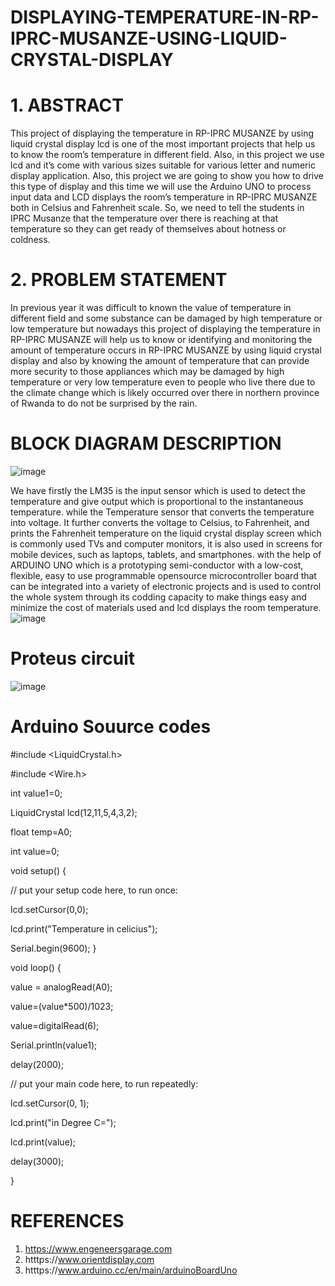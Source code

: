# DISPLAYING-TEMPERATURE-IN-RP-IPRC-MUSANZE-USING-LIQUID-CRYSTAL-DISPLAY
# 1.	ABSTRACT
This project of displaying the temperature in RP-IPRC MUSANZE by using liquid crystal display lcd is one of the most important projects that help us to know the room’s temperature in different field. Also, in this project we use lcd and it’s come with various sizes suitable for various letter and numeric display application. Also, this project we are going to show you how to drive this type of display and this time we will use the Arduino UNO to process input data and LCD displays the room’s temperature in RP-IPRC MUSANZE both in Celsius and Fahrenheit scale. So, we need to tell the students in IPRC Musanze that the temperature over there is reaching at that temperature so they can get ready of themselves about hotness or coldness.

# 2.	PROBLEM STATEMENT
In previous year it was difficult to known the value  of temperature in different field and some substance can be damaged by high temperature or low temperature  but nowadays this project of displaying the temperature in RP-IPRC MUSANZE will help us to know or identifying and monitoring the amount of temperature occurs in RP-IPRC MUSANZE by using liquid crystal display and also by knowing the amount of temperature that can provide more security to those appliances which may be damaged by high temperature or very low temperature even to people who live there due to the climate change which is likely occurred over there in northern province of Rwanda to do not be surprised by the rain.  

# BLOCK DIAGRAM DESCRIPTION
![image](https://user-images.githubusercontent.com/104396491/165182684-3511e2ad-962d-4349-9033-0af0389c7eb8.png)

We have firstly the LM35 is the input sensor which is used to detect the temperature and give output which is proportional to the instantaneous temperature. while the Temperature sensor that converts the temperature into voltage. It further converts the voltage to Celsius, to Fahrenheit, and prints the Fahrenheit temperature on the liquid crystal display screen which is commonly used TVs and computer monitors, it is also used in screens for mobile devices, such as laptops, tablets, and smartphones. with the help of ARDUINO UNO which is a prototyping semi-conductor with a low-cost, flexible, easy to use programmable opensource microcontroller board that can be integrated into a variety of electronic projects and is used to control the whole system through its codding capacity to make things easy and minimize the cost of materials used and lcd displays the room temperature.
![image](https://user-images.githubusercontent.com/104396491/165183942-8fd3326e-5ca4-4618-aa64-47638402913b.png)
# Proteus circuit
![image](https://user-images.githubusercontent.com/104396491/165184542-256cae45-3920-453c-802e-cc4f61b86c99.png)


# Arduino Souurce codes
 
#include <LiquidCrystal.h>

#include <Wire.h>

int value1=0;


LiquidCrystal lcd(12,11,5,4,3,2);

float temp=A0;

int value=0;

void setup() {

  // put your setup code here, to run once:

lcd.setCursor(0,0);

  lcd.print("Temperature in celicius");
  
Serial.begin(9600); 
}

void loop() {

  value = analogRead(A0);
  
  value=(value*500)/1023;
  
  value=digitalRead(6);
  
  Serial.println(value1);

  delay(2000);
  
  
  // put your main code here, to run repeatedly:
  
  lcd.setCursor(0, 1);
  
  lcd.print("in Degree C=");
  
  lcd.print(value);
  
  delay(3000);
 
  
}
# REFERENCES
1.	https://www.engeneersgarage.com
2.	htttps://www.orientdisplay.com
3.	htttps://www.arduino.cc/en/main/arduinoBoardUno


